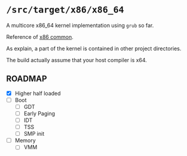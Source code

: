 `/src/target/x86/x86_64`
=========================

A multicore x86_64 kernel implementation using `grub` so far.

Reference of [x86 common](../README.md).

As explain, a part of the kernel is contained in other project directories.

The build actually assume that your host compiler is x64.

## ROADMAP

- [X] Higher half loaded
- [ ] Boot
  - [ ] GDT
  - [ ] Early Paging
  - [ ] IDT
  - [ ] TSS
  - [ ] SMP init
- [ ] Memory
  - [ ] VMM